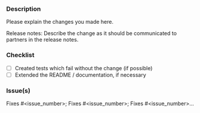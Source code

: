 ### Description

Please explain the changes you made here.

Release notes: Describe the change as it should be communicated to partners in the release notes.

### Checklist

- [ ] Created tests which fail without the change (if possible)
- [ ] Extended the README / documentation, if necessary

### Issue(s)

Fixes #<issue_number>; Fixes #<issue_number>; Fixes #<issue_number>...
